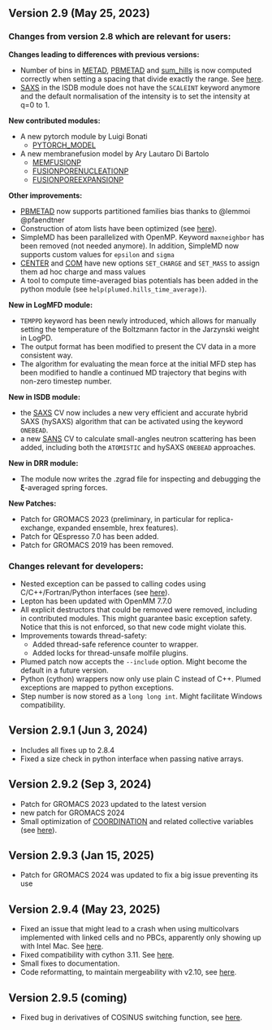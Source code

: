 ## Version 2.9 (May 25, 2023)

### Changes from version 2.8 which are relevant for users:

__Changes leading to differences with previous versions:__

  - Number of bins in [METAD](METAD.md), [PBMETAD](PBMETAD.md) and [sum_hills](sum_hills.md) is now computed correctly
    when setting a spacing that divide exactly the range. See [here](https://github.com/plumed/plumed2/issues/868).
  - [SAXS](SAXS.md) in the ISDB module does not have the `SCALEINT` keyword anymore and the default normalisation of the intensity is to set the intensity at q=0 to 1.

__New contributed modules:__

  - A new pytorch module by Luigi Bonati
     - [PYTORCH_MODEL](PYTORCH_MODEL.md)
  - A new membranefusion model by Ary Lautaro Di Bartolo
     - [MEMFUSIONP](MEMFUSIONP.md)
     - [FUSIONPORENUCLEATIONP](FUSIONPORENUCLEATIONP.md)
     - [FUSIONPOREEXPANSIONP](FUSIONPOREEXPANSIONP.md)

__Other improvements:__

  - [PBMETAD](PBMETAD.md) now supports partitioned families bias thanks to @lemmoi @pfaendtner
  - Construction of atom lists have been optimized (see [here](https://github.com/plumed/plumed2/issues/811)).
  - SimpleMD has been parallelized with OpenMP. Keyword `maxneighbor` has been removed (not needed anymore).
    In addition, SimpleMD now supports custom values for `epsilon` and `sigma`
  - [CENTER](CENTER.md) and [COM](COM.md) have new options `SET_CHARGE` and `SET_MASS` to assign them ad hoc charge and mass values
  - A tool to compute time-averaged bias potentials has been added in the python module (see `help(plumed.hills_time_average)`).

__New in LogMFD module:__

  - `TEMPPD` keyword has been newly introduced, which allows for manually setting the temperature of the Boltzmann factor in the Jarzynski weight in LogPD.
  - The output format has been modified to present the CV data in a more consistent way.
  - The algorithm for evaluating the mean force at the initial MFD step has been modified to handle a continued MD trajectory that begins with non-zero timestep number.

__New in ISDB module:__

  - the [SAXS](SAXS.md) CV now includes a new very efficient and accurate hybrid SAXS (hySAXS) algorithm that can be activated using the keyword `ONEBEAD`.
  - a new [SANS](SANS.md) CV to calculate small-angles neutron scattering has been added, including both the `ATOMISTIC` and hySAXS `ONEBEAD` approaches.

__New in DRR module:__

  - The module now writes the .zgrad file for inspecting and debugging the $\boldsymbol{\xi}$-averaged spring forces.

__New Patches:__

  - Patch for GROMACS 2023 (preliminary, in particular for replica-exchange, expanded ensemble, hrex features). 
  - Patch for QEspresso 7.0 has been added.
  - Patch for GROMACS 2019 has been removed.

###  Changes relevant for developers:

  - Nested exception can be passed to calling codes using C/C++/Fortran/Python interfaces (see [here](https://github.com/plumed/plumed2/issues/879)).
  - Lepton has been updated with OpenMM 7.7.0
  - All explicit destructors that could be removed were removed, including in contributed modules. This might guarantee basic exception safety.
    Notice that this is not enforced, so that new code might violate this.
  - Improvements towards thread-safety:
    - Added thread-safe reference counter to wrapper.
    - Added locks for thread-unsafe molfile plugins.
  - Plumed patch now accepts the `--include` option. Might become the default in a future version.
  - Python (cython) wrappers now only use plain C instead of C++. Plumed exceptions are mapped to python exceptions.
  - Step number is now stored as a `long long int`. Might facilitate Windows compatibility.

## Version 2.9.1 (Jun 3, 2024)

- Includes all fixes up to 2.8.4
- Fixed a size check in python interface when passing native arrays.
  
## Version 2.9.2 (Sep 3, 2024)

  - Patch for GROMACS 2023 updated to the latest version
  - new patch for GROMACS 2024 
  - Small optimization of [COORDINATION](COORDINATION.md) and related collective variables (see [here](https://github.com/plumed/plumed2/issues/1096)).

## Version 2.9.3 (Jan 15, 2025)

  - Patch for GROMACS 2024 was updated to fix a big issue preventing its use

## Version 2.9.4 (May 23, 2025)

  - Fixed an issue that might lead to a crash when using multicolvars implemented with linked cells and no PBCs, apparently
    only showing up with Intel Mac. See [here](https://github.com/plumed/plumed2/issues/1181).
  - Fixed compatibility with cython 3.11. See [here](https://github.com/plumed/plumed2/issues/1256).
  - Small fixes to documentation.
  - Code reformatting, to maintain mergeability with v2.10, see [here](https://github.com/plumed/plumed2/issues/1157).

## Version 2.9.5 (coming)
  - Fixed bug in derivatives of COSINUS switching function, see [here](https://github.com/plumed/plumed2/issues/1317).
